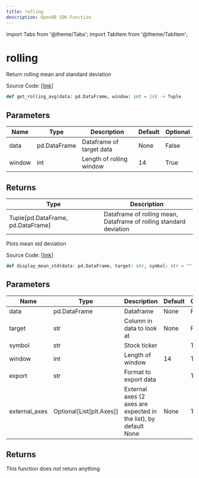 ```yaml
---
title: rolling
description: OpenBB SDK Function
---
```


import Tabs from '@theme/Tabs';
import TabItem from '@theme/TabItem';

# rolling

<Tabs>
<TabItem value="model" label="Model" default>

Return rolling mean and standard deviation

Source Code: [[link](https://github.com/OpenBB-finance/OpenBBTerminal/tree/main/openbb_terminal/common/quantitative_analysis/rolling_model.py#L16)]

```python
def get_rolling_avg(data: pd.DataFrame, window: int = 14) -> Tuple
```
## Parameters

| Name | Type | Description | Default | Optional |
| ---- | ---- | ----------- | ------- | -------- |
| data | pd.DataFrame | Dataframe of target data | None | False |
| window | int | Length of rolling window | 14 | True |

## Returns

| Type | Description |
| ---- | ----------- |
| Tuple[pd.DataFrame, pd.DataFrame] | Dataframe of rolling mean,<br/>Dataframe of rolling standard deviation |



</TabItem>
<TabItem value="view" label="View">

Plots mean std deviation

Source Code: [[link](https://github.com/OpenBB-finance/OpenBBTerminal/tree/main/openbb_terminal/common/quantitative_analysis/rolling_view.py#L26)]

```python
def display_mean_std(data: pd.DataFrame, target: str, symbol: str = "", window: int = 14, export: str = "", external_axes: Optional[List[matplotlib.axes._axes.Axes]] = None) -> None
```
## Parameters

| Name | Type | Description | Default | Optional |
| ---- | ---- | ----------- | ------- | -------- |
| data | pd.DataFrame | Dataframe | None | False |
| target | str | Column in data to look at | None | False |
| symbol | str | Stock ticker |  | True |
| window | int | Length of window | 14 | True |
| export | str | Format to export data |  | True |
| external_axes | Optional[List[plt.Axes]] | External axes (2 axes are expected in the list), by default None | None | True |

## Returns

This function does not return anything



</TabItem>
</Tabs>